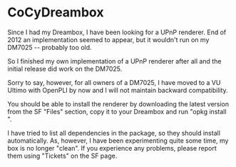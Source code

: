 CoCyDreambox
============

Since I had my Dreambox, I have been looking for a UPnP renderer.
End of 2012 an implementation seemed to appear, but it wouldn't
run on my DM7025 -- probably too old.

So I finished my own implementation of a UPnP renderer after all
and the initial release did work on the DM7025.

Sorry to say, however, for all owners of a DM7025, I have moved 
to a VU Ultimo with OpenPLI by now and I will not maintain 
backward compatibility.

You should be able to install the renderer by downloading the 
latest version from the SF "Files" section, copy it to your 
Dreambox and run "opkg install <absolut file name>".

I have tried to list all dependencies in the package, so they
should install automatically. As, however, I have been experimenting
quite some time, my box is no longer "clean". If you experience any
problems, please report them using "Tickets" on the SF page.
 